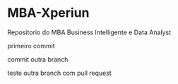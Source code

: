 # MBA-Xperiun
Repositorio do MBA Business Intelligente e Data Analyst

primeiro commit

commit outra branch

teste outra branch com pull request
